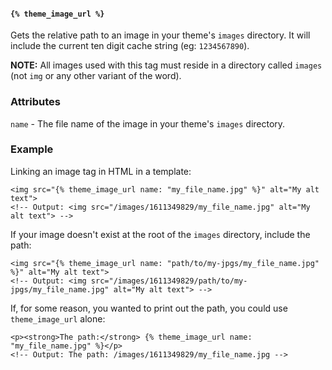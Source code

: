 #### `{% theme_image_url %}`

Gets the relative path to an image in your theme's `images` directory. It will include the current ten digit cache string (eg: `1234567890`).

**NOTE:** All images used with this tag must reside in a directory called `images` (not `img` or any other variant of the word).

### Attributes

`name` - The file name of the image in your theme's `images` directory.

### Example

Linking an image tag in HTML in a template:

```
<img src="{% theme_image_url name: "my_file_name.jpg" %}" alt="My alt text">
<!-- Output: <img src="/images/1611349829/my_file_name.jpg" alt="My alt text"> -->
```

If your image doesn't exist at the root of the `images` directory, include the path:

```
<img src="{% theme_image_url name: "path/to/my-jpgs/my_file_name.jpg" %}" alt="My alt text">
<!-- Output: <img src="/images/1611349829/path/to/my-jpgs/my_file_name.jpg" alt="My alt text"> -->
```

If, for some reason, you wanted to print out the path, you could use `theme_image_url` alone:

```
<p><strong>The path:</strong> {% theme_image_url name: "my_file_name.jpg" %}</p>
<!-- Output: The path: /images/1611349829/my_file_name.jpg -->
```
